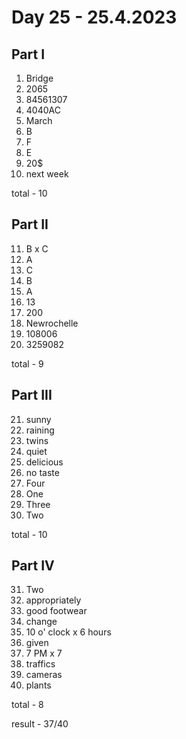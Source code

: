# Day 25 - 25.4.2023

## Part I

1. Bridge
2. 2065
3. 84561307
4. 4040AC
5. March
6. B
7. F
8. E
9. 20$
10. next week

total - 10

## Part II

11. B x C
12. A
13. C
14. B
15. A
16. 13
17. 200
18. Newrochelle
19. 108006
20. 3259082

total - 9

## Part III

21. sunny
22. raining
23. twins
24. quiet
25. delicious
26. no taste
27. Four
28. One
29. Three
30. Two

total - 10

## Part IV

31. Two
32. appropriately
33. good footwear
34. change
35. 10 o' clock x 6 hours
36. given
37. 7 PM x 7
38. traffics
39. cameras
40. plants

total - 8

result - 37/40
